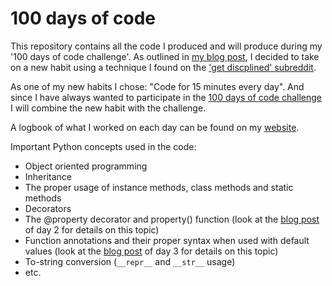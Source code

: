 # 100 days of code

This repository contains all the code I produced and will produce during my '100 days of code challenge'. As outlined in [my blog post](http://www.alpopkes.com/posts/2018/07/blog-post-1), I decided to take on a new habit using a technique I found on the ['get discplined' subreddit](https://www.reddit.com/r/getdisciplined/comments/1x99m6/im_a_piece_of_shit_no_more_games_no_more_lies_no/cf9dz72/).

As one of my new habits I chose: "Code for 15 minutes every day". And since I have always wanted to participate in the [100 days of code challenge](https://pybit.es/special-100days.html) I will combine the new habit with the challenge.

A logbook of what I worked on each day can be found on my [website](http://www.alpopkes.com/posts/2018/07/blog-post-1).

Important Python concepts used in the code:
- Object oriented programming
- Inheritance
- The proper usage of instance methods, class methods and static methods
- Decorators
- The @property decorator and property() function (look at the [blog post](http://www.alpopkes.com/posts/2018/07/blog-post-1) of day 2 for details on this topic)
- Function annotations and their proper syntax when used with default values (look at the [blog post](http://www.alpopkes.com/posts/2018/07/blog-post-1) of day 3 for details on this topic)
- To-string conversion (```__repr__``` and ```__str__``` usage)
- etc.
